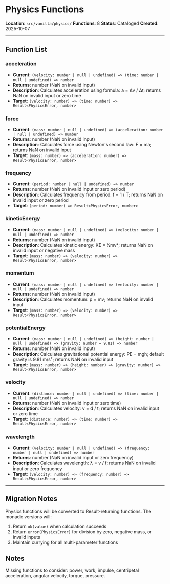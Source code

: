 # Physics Functions

**Location**: `src/vanilla/physics/`
**Functions**: 8
**Status**: Cataloged
**Created**: 2025-10-07

---

## Function List

### acceleration
- **Current**: `(velocity: number | null | undefined) => (time: number | null | undefined) => number`
- **Returns**: number (NaN on invalid input)
- **Description**: Calculates acceleration using formula: a = Δv / Δt; returns NaN on invalid input or zero time
- **Target**: `(velocity: number) => (time: number) => Result<PhysicsError, number>`

### force
- **Current**: `(mass: number | null | undefined) => (acceleration: number | null | undefined) => number`
- **Returns**: number (NaN on invalid input)
- **Description**: Calculates force using Newton's second law: F = ma; returns NaN on invalid input
- **Target**: `(mass: number) => (acceleration: number) => Result<PhysicsError, number>`

### frequency
- **Current**: `(period: number | null | undefined) => number`
- **Returns**: number (NaN on invalid input or zero period)
- **Description**: Calculates frequency from period: f = 1 / T; returns NaN on invalid input or zero period
- **Target**: `(period: number) => Result<PhysicsError, number>`

### kineticEnergy
- **Current**: `(mass: number | null | undefined) => (velocity: number | null | undefined) => number`
- **Returns**: number (NaN on invalid input)
- **Description**: Calculates kinetic energy: KE = ½mv²; returns NaN on invalid input or negative mass
- **Target**: `(mass: number) => (velocity: number) => Result<PhysicsError, number>`

### momentum
- **Current**: `(mass: number | null | undefined) => (velocity: number | null | undefined) => number`
- **Returns**: number (NaN on invalid input)
- **Description**: Calculates momentum: p = mv; returns NaN on invalid input
- **Target**: `(mass: number) => (velocity: number) => Result<PhysicsError, number>`

### potentialEnergy
- **Current**: `(mass: number | null | undefined) => (height: number | null | undefined) => (gravity: number = 9.81) => number`
- **Returns**: number (NaN on invalid input)
- **Description**: Calculates gravitational potential energy: PE = mgh; default gravity is 9.81 m/s²; returns NaN on invalid input
- **Target**: `(mass: number) => (height: number) => (gravity: number) => Result<PhysicsError, number>`

### velocity
- **Current**: `(distance: number | null | undefined) => (time: number | null | undefined) => number`
- **Returns**: number (NaN on invalid input or zero time)
- **Description**: Calculates velocity: v = d / t; returns NaN on invalid input or zero time
- **Target**: `(distance: number) => (time: number) => Result<PhysicsError, number>`

### wavelength
- **Current**: `(velocity: number | null | undefined) => (frequency: number | null | undefined) => number`
- **Returns**: number (NaN on invalid input or zero frequency)
- **Description**: Calculates wavelength: λ = v / f; returns NaN on invalid input or zero frequency
- **Target**: `(velocity: number) => (frequency: number) => Result<PhysicsError, number>`

---

## Migration Notes

Physics functions will be converted to Result-returning functions. The monadic versions will:

1. Return `ok(value)` when calculation succeeds
2. Return `error(PhysicsError)` for division by zero, negative mass, or invalid inputs
3. Maintain currying for all multi-parameter functions

## Notes

Missing functions to consider: power, work, impulse, centripetal acceleration, angular velocity, torque, pressure.
